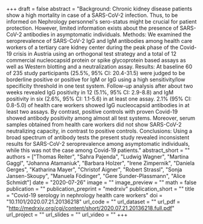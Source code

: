 +++
draft = false
abstract = "Background: Chronic kidney disease patients show a high mortality in case of a SARS-CoV-2 infection. Thus, to be informed on Nephrology personnel's sero-status might be crucial for patient protection. However, limited information exists about the presence of SARS-CoV-2 antibodies in asymptomatic individuals. Methods: We examined the seroprevalence of SARS-CoV-2 IgG and IgM antibodies among health care workers of a tertiary care kidney center during the peak phase of the Covid-19 crisis in Austria using an orthogonal test strategy and a total of 12 commercial nucleocapsid protein or spike glycoprotein based assays as well as Western blotting and a neutralization assay. Results: At baseline 60 of 235 study participants (25.5%, 95% CI: 20.4-31.5) were judged to be borderline positive or positive for IgM or IgG using a high sensitivity/low specificity threshold in one test system. Follow-up analysis after about two weeks revealed IgG positivity in 12 (5.1%, 95% CI: 2.9-8.8) and IgM positivity in six (2.6%, 95% CI: 1.1-5.6) in at least one assay. 2.1% (95% CI: 0.8-5.0) of health care workers showed IgG nucleocapsid antibodies in at least two assays. By contrast, positive controls with proven Covid-19 showed antibody positivity among almost all test systems. Moreover, serum samples obtained from health care workers did not show SARS-CoV-2 neutralizing capacity, in contrast to positive controls. Conclusions: Using a broad spectrum of antibody tests the present study revealed inconsistent results for SARS-CoV-2 seroprevalence among asymptomatic individuals, while this was not the case among Covid-19 patients."
abstract_short = ""
authors = ["Thomas Reiter", "Sahra Pajenda", "Ludwig Wagner", "Martina Gaggl", "Johanna Atamaniuk", "Barbara Holzer", "Irene Zimpernik", "Daniela Gerges", "Katharina Mayer", "Christof Aigner", "Robert Strassl", "Sonja Jansen-Skoupy", "Manuela Födinger", "Gere Sunder-Plassmann", "Alice Schmidt"]
date = "2020-07-26"
image = ""
image_preview = ""
math = false
publication = ""
publication_preprint = "medrxiv"
publication_short = ""
title = "Covid-19 serology in nephrology health care workers"
doi = "10.1101/2020.07.21.20136218"
url_code = ""
url_dataset = ""
url_pdf = "http://medrxiv.org/cgi/content/short/2020.07.21.20136218.full.pdf"
url_project = ""
url_slides = ""
url_video = ""
+++